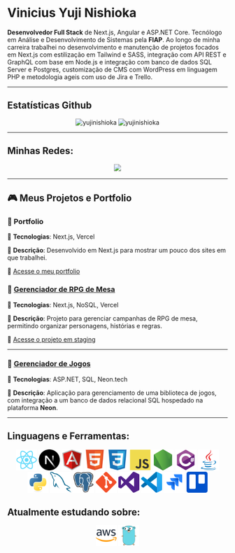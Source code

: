 # Vinicius Yuji Nishioka

**Desenvolvedor Full Stack** de Next.js, Angular e ASP.NET Core. Tecnólogo em Análise e Desenvolvimento de Sistemas pela **FIAP**. Ao longo de minha carreira trabalhei no desenvolvimento e manutenção de projetos focados em Next.js com estilização em Tailwind e SASS, integração com API REST e GraphQL com base em Node.js e integração com banco de dados SQL Server e Postgres, customização de CMS com WordPress em linguagem PHP e metodologia ageis com uso de Jira e Trello.

---

## Estatísticas Github

<div align="center">
    <img src="https://github-readme-stats.vercel.app/api/top-langs/?username=yujinishioka&exclude_repo=disruptive-architectures,ai-chatbot&show_icons=true&layout=compact&langs_count=8&theme=dark" alt="yujinishioka"/>
    <img src="https://github-readme-stats.vercel.app/api?username=yujinishioka&show_icons=true&theme=dark&include_all_commits=true&count_private=true" alt="yujinishioka"/>
</div>

---

## Minhas Redes:

<div align="center">
    <a href="https://www.linkedin.com/in/yuji-nishioka/" target="_blank"><img src="https://img.shields.io/badge/-LinkedIn-%230077B5?style=for-the-badge&logo=linkedin&logoColor=white" target="_blank"></a>
</div>

---

## 🎮 Meus Projetos e Portfolio

### 🔹 Portfolio

📌 **Tecnologias**: Next.js, Vercel

📌 **Descrição**: Desenvolvido em Next.js para mostrar um pouco dos sites em que trabalhei.

🔗 [Acesse o meu portfolio](https://yujinishioka-portfolio.vercel.app/pt)

### 🔹 [Gerenciador de RPG de Mesa](https://github.com/yujinishioka/rpg-manager)

📌 **Tecnologias**: Next.js, NoSQL, Vercel

📌 **Descrição**: Projeto para gerenciar campanhas de RPG de mesa, permitindo organizar personagens, histórias e regras.

🔗 [Acesse o projeto em staging](https://rpg-manager-chi.vercel.app)

---

### 🔹 [Gerenciador de Jogos](https://github.com/yujinishioka/games-manager-asp-net)

📌 **Tecnologias**: ASP.NET, SQL, Neon.tech

📌 **Descrição**: Aplicação para gerenciamento de uma biblioteca de jogos, com integração a um banco de dados relacional SQL hospedado na plataforma **Neon**.

---

## Linguagens e Ferramentas:

<div align="center">
    <code><img height="48" src="https://raw.githubusercontent.com/devicons/devicon/master/icons/react/react-original.svg"></code>
    <code><img height="48" src="https://raw.githubusercontent.com/devicons/devicon/master/icons/nextjs/nextjs-original.svg"></code>
    <code><img height="48" src="https://raw.githubusercontent.com/devicons/devicon/master/icons/angularjs/angularjs-original.svg"></code>
    <code><img height="48" src="https://raw.githubusercontent.com/devicons/devicon/master/icons/html5/html5-original.svg"></code>
    <code><img height="48" src="https://raw.githubusercontent.com/devicons/devicon/master/icons/css3/css3-original.svg"></code>
    <code><img height="48" src="https://raw.githubusercontent.com/devicons/devicon/master/icons/javascript/javascript-original.svg"></code>
    <code><img height="48" src="https://raw.githubusercontent.com/devicons/devicon/master/icons/nodejs/nodejs-original.svg"></code>
    <code><img height="48" src="https://raw.githubusercontent.com/devicons/devicon/master/icons/csharp/csharp-original.svg"></code>
    <code><img height="48" src="https://raw.githubusercontent.com/devicons/devicon/master/icons/java/java-original.svg"></code>
    <code><img height="48" src="https://raw.githubusercontent.com/devicons/devicon/master/icons/python/python-original.svg"></code>
    <code><img height="48" src="https://raw.githubusercontent.com/devicons/devicon/master/icons/mysql/mysql-original.svg"></code>
    <code><img height="48" src="https://raw.githubusercontent.com/devicons/devicon/master/icons/postgresql/postgresql-original.svg"></code>
    <code><img height="48" src="https://raw.githubusercontent.com/devicons/devicon/master/icons/git/git-original.svg"></code>
    <code><img height="48" src="https://raw.githubusercontent.com/devicons/devicon/master/icons/visualstudio/visualstudio-plain.svg"></code>
    <code><img height="48" src="https://raw.githubusercontent.com/devicons/devicon/master/icons/vscode/vscode-original.svg"></code>
    <code><img height="48" src="https://raw.githubusercontent.com/devicons/devicon/master/icons/jira/jira-original.svg"></code>
    <code><img height="48" src="https://raw.githubusercontent.com/devicons/devicon/master/icons/trello/trello-plain.svg"></code>
</div>

## Atualmente estudando sobre:

<div align="center">
    <code><img height="48" src="https://raw.githubusercontent.com/devicons/devicon/master/icons/amazonwebservices/amazonwebservices-original-wordmark.svg"></code>
    <code><img height="48" src="https://raw.githubusercontent.com/devicons/devicon/master/icons/go/go-original.svg"></code>
</div>
